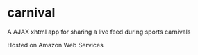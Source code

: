 # carnival
A AJAX xhtml app for sharing a live feed during sports carnivals

Hosted on Amazon Web Services
